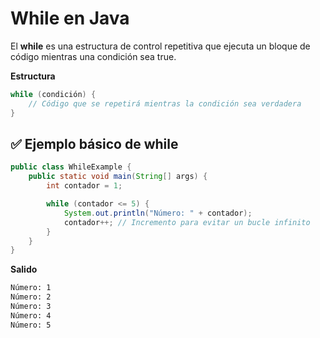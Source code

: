 # While en Java
El **while** es una estructura de control repetitiva que ejecuta un
bloque de código mientras una condición sea true.

**Estructura**
```java
while (condición) {
    // Código que se repetirá mientras la condición sea verdadera
}
```

## ✅ Ejemplo básico de while
```java
public class WhileExample {
    public static void main(String[] args) {
        int contador = 1;

        while (contador <= 5) {
            System.out.println("Número: " + contador);
            contador++; // Incremento para evitar un bucle infinito
        }
    }
}
```

**Salido**
```sh
Número: 1  
Número: 2  
Número: 3  
Número: 4  
Número: 5  
```